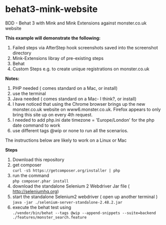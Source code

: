 # behat3-mink-website
BDD - Behat 3 with Mink and Mink Extensions against monster.co.uk website
  
<b>This example will demonstrate the following:  </b>  
1. Failed steps via AfterStep hook screenshots saved into the screenshot directory  
2. Mink-Extensions libray of pre-existing steps  
3. Behat  
4. Custom Steps e.g. to create unique registrations on monster.co.uk  
  
<b>Notes:  </b>
1. PHP needed ( comes standard on a Mac, or install)  
2. use the terminal  
3. Java needed ( comes standard on a Mac- I think?, or install)  
4. I have noticed that using the Chrome browser brings up the new monster.co.uk website on www6.monster.co.uk. Firefox appears to only bring this site up on every 4th request.  
5. I needed to add php.ini date timezone = 'Europe/London' for the php date command to work  
6. use different tags @wip or none to run all the scenarios.  
    
The instructions below are likely to work on a Linux or Mac    
    
<b>Steps </b> 
1. Download this repository  
2. get composer  
````curl -sS https://getcomposer.org/installer | php  ````  
3. run the command  
````php composer.phar install  ````  
4. download the standalone Selenium 2 Webdriver Jar file ( http://seleniumhq.org)  
5. start the standalone Selenium2 webdriver ( open up another terminal )   
````java -jar ./selenium-server-standalone-2.48.2.jar ````  
6. execute the behat test using  
````./vendor/bin/behat --tags @wip --append-snippets --suite=backend ./features/monster_search.feature````  
